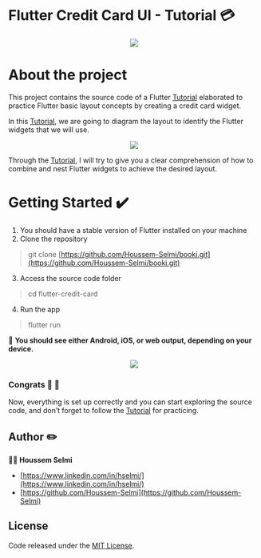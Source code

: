 
  
# Flutter Credit Card UI - Tutorial 💳

<p align="center">
  <img src="https://firebasestorage.googleapis.com/v0/b/booki-26bbf.appspot.com/o/banner_final.png?alt=media&token=b98db805-6c2b-4e87-841d-c07f98033d6b">
</p>


# About the project 
This project contains the source code of a Flutter [Tutorial](https://medium.com/@selmi.hussem/practice-flutter-layout-concepts-by-creating-a-credit-card-widget-tutorial-1fbc8a9e36e) elaborated to practice Flutter basic layout concepts by creating a credit card widget.

In this [Tutorial](https://medium.com/@selmi.hussem/practice-flutter-layout-concepts-by-creating-a-credit-card-widget-tutorial-1fbc8a9e36e), we are going to diagram the layout to identify the Flutter widgets that we will use.

<p align="center">
  <img src="https://drive.google.com/uc?export=view&id=1VD8oYUoN2kOWqhXE3JvagJDnXfhGaYPl">
</p>

Through the [Tutorial](https://medium.com/@selmi.hussem/practice-flutter-layout-concepts-by-creating-a-credit-card-widget-tutorial-1fbc8a9e36e), I will try to give you a clear comprehension of how to combine and nest Flutter widgets to achieve the desired layout.







# Getting Started ✔️

1. You should have a stable version of Flutter installed on your machine
2. Clone the repository 
	

>   git clone  [https://github.com/Houssem-Selmi/booki.git](https://github.com/Houssem-Selmi/booki.git)

3. Access the source code folder 
>  cd flutter-credit-card

4. Run the app
> flutter run

📱 **You should see either Android, iOS, or web output, depending on your device.** 

<p align="center">
  <img src="https://drive.google.com/uc?export=view&id=1tA6nGHPer5WwhXJCwALbAiDpA8CMPiMB">
</p>

 
 ### Congrats 👏 🎉 
Now, everything is set up correctly and you can start exploring the source code, and don’t forget to follow the [Tutorial](https://medium.com/@selmi.hussem/practice-flutter-layout-concepts-by-creating-a-credit-card-widget-tutorial-1fbc8a9e36e) for practicing. 


## Author  :pencil2:

👨‍💻 **Houssem Selmi** 
* [https://www.linkedin.com/in/hselmi/](https://www.linkedin.com/in/hselmi/)
* [https://github.com/Houssem-Selmi](https://github.com/Houssem-Selmi)




## License

Code released under the  [ MIT License](https://github.com/Houssem-Selmi/booki/blob/master/LICENSE.txt).
